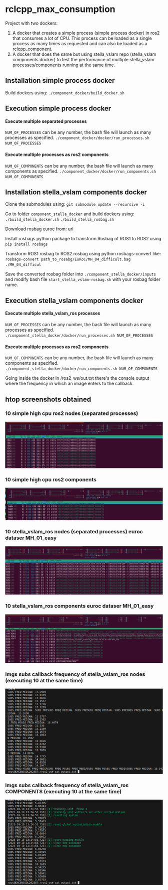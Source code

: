 # rclcpp_max_consumption
Project with two dockers:
1. A docker that creates a simple process (simple process docker) in ros2 that consumes a lot of CPU. This process can be loaded as a single process as many times as requested and can also be loaded as a rclcpp_component.
2. A docker that does the same but using stella_vslam repo (stella_vslam components docker) to test the performance of multiple stella_vslam processes/components running at the same time.

## Installation simple process docker
Build dockers using:
`./component_docker/build_docker.sh`

## Execution simple process docker
#### Execute multiple separated processes
`NUM_OF_PROCESSES` can be any number, the bash file will launch as many processes as specified.
`./component_docker/docker/run_processes.sh NUM_OF_PROCESSES`

#### Execute multiple processes as ros2 components
`NUM_OF_COMPONENTS` can be any number, the bash file will launch as many components as specified.
`./component_docker/docker/run_components.sh NUM_OF_COMPONENTS`

## Installation stella_vslam components docker
Clone the submodules using: `git submodule update --recursive -i`

Go to folder `component_stella_docker` and build dockers using:
`./build_stella_docker.sh`
`./build_stella_rosbag.sh`

Download rosbag euroc from: [url](https://projects.asl.ethz.ch/datasets/doku.php?id=kmavvisualinertialdatasets)

Install rosbags python package to transform Rosbag of ROS1 to ROS2 using `pip install rosbags` 

Transform ROS1 rosbag to ROS2 rosbag using python rosbags-convert like: `rosbags-convert path_to_rosabg/EuRoC/MH_04_difficult.bag ./MH_04_difficul`

Save the converted rosbag folder into `./component_stella_docker/inputs` and modify bash file `start_stella_vslam-rosbag.sh` with your rosbag folder name.

## Execution stella_vslam components docker
#### Execute multiple stella_vslam_ros processes
`NUM_OF_PROCESSES` can be any number, the bash file will launch as many processes as specified.
`./component_stella_docker/docker/run_processes.sh NUM_OF_PROCESSES`

#### Execute multiple processes as ros2 components
`NUM_OF_COMPONENTS` can be any number, the bash file will launch as many components as specified.
`./component_stella_docker/docker/run_components.sh NUM_OF_COMPONENTS`

Going inside the docker in /ros2_ws/out.txt there's the console output where the frequency in which an image enters to the callback.

## htop screenshots obtained

### 10 simple high cpu ros2 nodes (separated processes)
![Alt text](10_simple_processes.png)

### 10 simple high cpu ros2 components
![Alt text](10_simple_components.png)

### 10 stella_vslam_ros nodes (separated processes) euroc dataser MH_01_easy
![Alt text](10_stella_vslam_ros_processes.png)

### 10 stella_vslam_ros components euroc dataser MH_01_easy
![Alt text](10_stella_vslam_ros_components.png)

### Imgs subs callback frequency of stella_vslam_ros nodes (executing 10 at the same time)
![Alt text](freq_10_nodes.png)

### Imgs subs callback frequency of stella_vslam_ros COMPONENTS (executing 10 at the same time)
![Alt text](freq_10_components.png)
